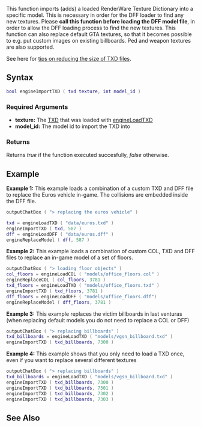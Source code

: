 This function imports (adds) a loaded RenderWare Texture Dictionary into a specific model. This is necessary in order for the DFF loader to find any new textures. Please **call this function before loading the DFF model file**, in order to allow the DFF loading process to find the new textures. This function can also replace default GTA textures, so that it becomes possible to e.g. put custom images on existing billboards. Ped and weapon textures are also supported.

See here for [tips on reducing the size of TXD files](/Optimize_Custom_TXD.md "wikilink").

Syntax
------

``` lua
bool engineImportTXD ( txd texture, int model_id ) 
```

### Required Arguments

-   **texture:** The [TXD](/TXD.md "wikilink") that was loaded with [engineLoadTXD](/engineLoadTXD.md "wikilink")
-   **model\_id:** The model id to import the TXD into

### Returns

Returns *true* if the function executed succesfully, *false* otherwise.

Example
-------

**Example 1:** This example loads a combination of a custom TXD and DFF file to replace the Euros vehicle in-game. The collisions are embedded inside the DFF file.

``` lua
outputChatBox ( "> replacing the euros vehicle" )

txd = engineLoadTXD ( "data/euros.txd" )
engineImportTXD ( txd, 587 )
dff = engineLoadDFF ( "data/euros.dff" )
engineReplaceModel ( dff, 587 )
```

**Example 2:** This example loads a combination of custom COL, TXD and DFF files to replace an in-game model of a set of floors.

``` lua
outputChatBox ( "> loading floor objects" )
col_floors = engineLoadCOL ( "models/office_floors.col" )
engineReplaceCOL ( col_floors, 3781 )
txd_floors = engineLoadTXD ( "models/office_floors.txd" )
engineImportTXD ( txd_floors, 3781 )
dff_floors = engineLoadDFF ( "models/office_floors.dff")
engineReplaceModel ( dff_floors, 3781 )
```

**Example 3:** This example replaces the victim billboards in last venturas (when replacing default models you do not need to replace a COL or DFF)

``` lua
outputChatBox ( "> replacing billboards" )
txd_billboards = engineLoadTXD ( "models/vgsn_billboard.txd" )
engineImportTXD ( txd_billboards, 7300 )
```

**Example 4:** This example shows that you only need to load a TXD once, even if you want to replace several different textures

``` lua
outputChatBox ( "> replacing billboards" )
txd_billboards = engineLoadTXD ( "models/vgsn_billboard.txd" )
engineImportTXD ( txd_billboards, 7300 )
engineImportTXD ( txd_billboards, 7301 )
engineImportTXD ( txd_billboards, 7302 )
engineImportTXD ( txd_billboards, 7303 )
```

See Also
--------
